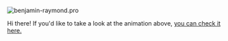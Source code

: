 ![benjamin-raymond.pro](https://raw.githubusercontent.com/7PH/7PH/master/intro-banner.gif)

Hi there! If you'd like to take a look at the animation above, [you can check it here.](https://benjamin-raymond.pro)
